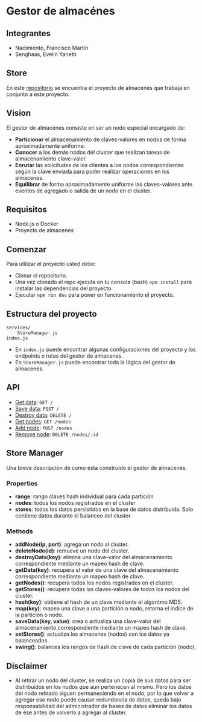 # Gestor de almacénes

## Integrantes
- Nacimiento, Francisco Martin
- Senghaas, Evelin Yaneth

## Store
En este [repositorio](https://github.com/martinnacimiento/laboratorio3-SISTDIST2020) se encuentra el proyecto de almacenes que trabaja en conjunto a este proyecto.

## Vision
El gestor de almacénes consiste en ser un nodo especial encargado de:
- **Particionar** el almacenamiento de claves-valores en nodos de forma aproximadamente uniforme.
- **Conocer** a los demás nodos del cluster que realizan tareas de almacenamiento clave-valor.
- **Enrutar** las solicitudes de los clientes a los nodos correspondientes según la clave enviada para poder realizar operaciones en los almacenes.
- **Equilibrar** de forma aproximadamente uniforme las claves-valores ante eventos de agregado o salida de un nodo en el cluster.

## Requisitos
- Node.js o Docker
- Proyecto de almacenes

## Comenzar
Para utilizar el proyecto usted debe:

- Clonar el repositorio.
- Una vez clonado el repo ejecuta en tu consola (bash) `npm install` para instalar las dependencias del proyecto.
- Ejecutar `npm run dev` para poner en funcionamiento el proyecto.

## Estructura del proyecto
```
services/
    StoreManager.js
index.js
```
- En `index.js` puede encontrar algunas configuraciones del proyecto y los endpoints o rutas del gestor de almacenes.
- En `StoreManager.js` puede encontrar toda la lógica del gestor de almacenes.

## API

- [Get data](docs/get_data.md): `GET /`
- [Save data](docs/save_data.md): `POST /`
- [Destroy data](docs/destroy_data.md): `DELETE /`
- [Get nodes](docs/get_nodes.md): `GET /nodes`
- [Add node](docs/add_node.md): `POST /nodes`
- [Remove node](docs/remove_node): `DELETE /nodes/:id`

## Store Manager
Una breve descripción de como esta construido el gestor de almacenes.

### Properties
- **range**: rango claves hash individual para cada partición
- **nodes**: todos los nodos registrados en el cluster
- **stores**: todos los datos persistidos en la base de datos distribuida. Solo contiene datos durante el balanceo del cluster.

### Methods
- **addNode(ip, port)**: agrega un nodo al cluster.
- **deleteNode(id)**: remueve un nodo del cluster.
- **destroyData(key)**: elimina una clave-valor del almacenamiento correspondiente mediante un mapeo hash de clave.
- **getData(key)**: recupera el valor de una clave del almacenamiento correspondiente mediante un mapeo hash de clave.
- **getNodes()**: recupera todos los nodos registrados en el cluster.
- **getStores()**: recupera todas las claves-valores de todos los nodos del cluster.
- **hash(key)**: obtiene el hash de un clave mediante el algoritmo MD5.
- **map(key)**: mapea una clave a una partición o nodo, retorna el indice de la partición o nodo.
- **saveData(key, value)**: crea o actualiza una clave-valor del almacenamiento correspondiente mediante un mapeo hash de clave.
- **setStores()**: actualiza los almacenes (nodos) con los datos ya balanceados.
- **swing()**: balancea los rangos de hash de clave de cada partición (nodo).

## Disclaimer
- Al retirar un nodo del cluster, se realiza un copia de sus datos para ser distribuidos en los nodos que aun pertenecen al mismo. Pero los datos del nodo retirado siguen permaneciendo en el nodo, por lo que volver a agregar ese nodo puede causar redundancia de datos, queda bajo responsabilidad del administrador de bases de datos eliminar los datos de ese antes de volverlo a agregar al cluster.

